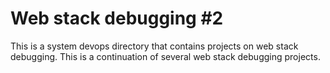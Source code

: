 # Web stack debugging #2
This is a system devops directory that contains projects on web stack debugging. This is a continuation of several web stack debugging projects.
